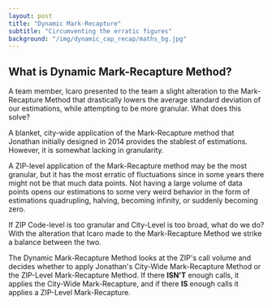 ```yaml
---
layout: post
title: "Dynamic Mark-Recapture"
subtitle: "Circumventing the erratic figures"
background: "/img/dynamic_cap_recap/maths_bg.jpg"
---
```


## What is Dynamic Mark-Recapture Method?

A team member, Icaro presented to the team a slight alteration to the Mark-Recapture Method that drastically lowers the average standard deviation of our estimations, while attempting to be more granular. What does this solve?

A blanket, city-wide application of the Mark-Recapture method that Jonathan initially designed in 2014 provides the stablest of estimations. However, it is somewhat lacking in granularity.

A ZIP-level application of the Mark-Recapture method may be the most granular, but it has the most erratic of fluctuations since in some years there might not be that much data points. Not having a large volume of data points opens our estimations to some very weird behavior in the form of estimations quadrupling, halving, becoming infinity, or suddenly becoming zero.

If ZIP Code-level is too granular and City-Level is too broad, what do we do? With the alteration that Icaro made to the Mark-Recapture Method we strike a balance between the two.

The Dynamic Mark-Recapture Method looks at the ZIP's call volume and decides whether to apply Jonathan's City-Wide Mark-Recapture Method or the ZIP-Level Mark-Recapture Method. If there **ISN'T** enough calls, it applies the City-Wide Mark-Recapture, and if there **IS** enough calls it applies a ZIP-Level Mark-Recapture.
